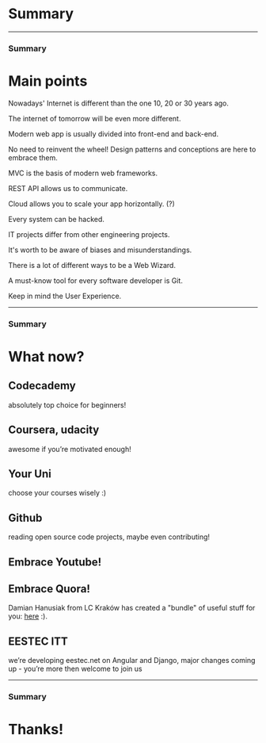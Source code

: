 # Summary
<!-- .slide: data-background-image="https://s-media-cache-ak0.pinimg.com/originals/2f/ae/e1/2faee1afb1444950f14b8feea47620ff.jpg" -->

<!-- .slide: data-background-image="http://www.spindrift-racing.com/jules-verne/drupal/sites/default/files/u7/iceberg_Clevenger.jpeg" -->

<!-- .slide: data-background-image="https://s-media-cache-ak0.pinimg.com/originals/d0/d2/bb/d0d2bbfc294763a6e9a527d1884d556a.gif" -->

---

### Summary
# Main points

Nowadays' Internet is different than the one 10, 20 or 30 years ago.

The internet of tomorrow will be even more different.

Modern web app is usually divided into front-end and back-end.

No need to reinvent the wheel! Design patterns and conceptions are here to embrace them.

MVC is the basis of modern web frameworks.

REST API allows us to communicate.

Cloud allows you to scale your app horizontally. (?)

Every system can be hacked.

IT projects differ from other engineering projects.

It's worth to be aware of biases and misunderstandings.

There is a lot of different ways to be a Web Wizard.

A must-know tool for every software developer is Git.

Keep in mind the User Experience.

---

### Summary
# What now?

## Codecademy
absolutely top choice for beginners!

## Coursera, udacity
awesome if you’re motivated enough!

## Your Uni
choose your courses wisely :)

## Github
reading open source code projects, maybe even contributing!

<!-- .slide: data-background-image="http://antyweb.pl/wp-content/uploads/2015/08/yt.jpg" -->
## Embrace Youtube!

<!-- .slide: data-background-image="https://konklone.com/assets/images/blog/quora/quora-logo.png" -->
## Embrace Quora!

Damian Hanusiak from LC Kraków has created a "bundle" of useful stuff for you: [here](https://docs.google.com/document/d/154PGrCd2eolXzc_60V2vEA0VUfNtm-ompNJOfR2wM6w/edit) :).

## EESTEC ITT
we’re developing eestec.net on Angular and Django, major changes coming up - you’re more then welcome to join us 

---

### Summary
# Thanks!

<!-- .slide: data-background-image="https://media.giphy.com/media/awpqNsKuFtXI4/giphy.gif" -->